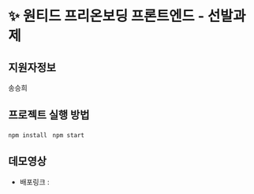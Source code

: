 # ✨ 원티드 프리온보딩 프론트엔드 - 선발과제

## 지원자정보
송승희

## 프로젝트 실행 방법
`npm install `
`npm start`

## 데모영상

- 배포링크 : 